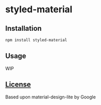# styled-material

## Installation

```sh
npm install styled-material
```

## Usage

WIP

## [License](LICENSE)
Based upon material-design-lite by Google
